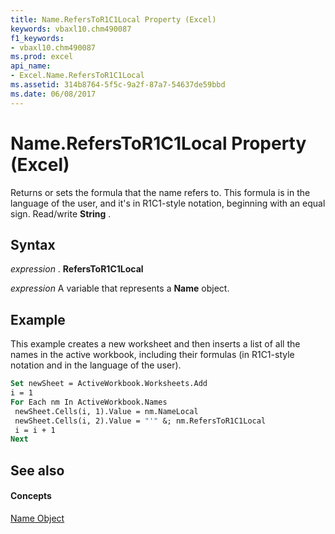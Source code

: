 ```yaml
---
title: Name.RefersToR1C1Local Property (Excel)
keywords: vbaxl10.chm490087
f1_keywords:
- vbaxl10.chm490087
ms.prod: excel
api_name:
- Excel.Name.RefersToR1C1Local
ms.assetid: 314b8764-5f5c-9a2f-87a7-54637de59bbd
ms.date: 06/08/2017
---
```



# Name.RefersToR1C1Local Property (Excel)

Returns or sets the formula that the name refers to. This formula is in the language of the user, and it's in R1C1-style notation, beginning with an equal sign. Read/write  **String** .


## Syntax

 _expression_ . **RefersToR1C1Local**

 _expression_ A variable that represents a **Name** object.


## Example

This example creates a new worksheet and then inserts a list of all the names in the active workbook, including their formulas (in R1C1-style notation and in the language of the user).


```vb
Set newSheet = ActiveWorkbook.Worksheets.Add 
i = 1 
For Each nm In ActiveWorkbook.Names 
 newSheet.Cells(i, 1).Value = nm.NameLocal 
 newSheet.Cells(i, 2).Value = "'" &; nm.RefersToR1C1Local 
 i = i + 1 
Next
```


## See also


#### Concepts


[Name Object](name-object-excel.md)

